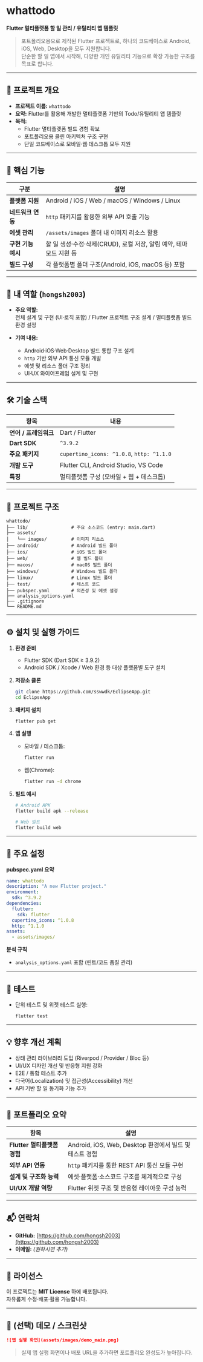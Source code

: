 # whattodo

**Flutter 멀티플랫폼 할 일 관리 / 유틸리티 앱 템플릿**  
> 포트폴리오용으로 제작된 Flutter 프로젝트로, 하나의 코드베이스로 Android, iOS, Web, Desktop을 모두 지원합니다.  
> 단순한 할 일 앱에서 시작해, 다양한 개인 유틸리티 기능으로 확장 가능한 구조를 목표로 합니다.

---

## 🚀 프로젝트 개요

- **프로젝트 이름:** `whattodo`  
- **요약:** Flutter를 활용해 개발한 멀티플랫폼 기반의 Todo/유틸리티 앱 템플릿  
- **목적:**  
  - Flutter 멀티플랫폼 빌드 경험 확보  
  - 포트폴리오용 클린 아키텍처 구조 구현  
  - 단일 코드베이스로 모바일·웹·데스크톱 모두 지원  

---

## 🧩 핵심 기능

| 구분 | 설명 |
|------|------|
| **플랫폼 지원** | Android / iOS / Web / macOS / Windows / Linux |
| **네트워크 연동** | `http` 패키지를 활용한 외부 API 호출 기능 |
| **에셋 관리** | `/assets/images` 폴더 내 이미지 리소스 활용 |
| **구현 기능 예시** | 할 일 생성·수정·삭제(CRUD), 로컬 저장, 알림 예약, 테마 모드 지원 등 |
| **빌드 구성** | 각 플랫폼별 폴더 구조(Android, iOS, macOS 등) 포함 |

---

## 👤 내 역할 (`hongsh2003`)

- **주요 역할:**  
  전체 설계 및 구현 (UI·로직 포함) / Flutter 프로젝트 구조 설계 / 멀티플랫폼 빌드 환경 설정

- **기여 내용:**  
  - Android·iOS·Web·Desktop 빌드 통합 구조 설계  
  - `http` 기반 외부 API 통신 모듈 개발  
  - 에셋 및 리소스 폴더 구조 정리  
  - UI·UX 와이어프레임 설계 및 구현  

---

## 🛠 기술 스택

| 항목 | 내용 |
|------|------|
| **언어 / 프레임워크** | Dart / Flutter |
| **Dart SDK** | `^3.9.2` |
| **주요 패키지** | `cupertino_icons: ^1.0.8`, `http: ^1.1.0` |
| **개발 도구** | Flutter CLI, Android Studio, VS Code |
| **특징** | 멀티플랫폼 구성 (모바일 + 웹 + 데스크톱) |

---

## 📂 프로젝트 구조

```plaintext
whattodo/
├── lib/                # 주요 소스코드 (entry: main.dart)
├── assets/
│   └── images/         # 이미지 리소스
├── android/            # Android 빌드 폴더
├── ios/                # iOS 빌드 폴더
├── web/                # 웹 빌드 폴더
├── macos/              # macOS 빌드 폴더
├── windows/            # Windows 빌드 폴더
├── linux/              # Linux 빌드 폴더
├── test/               # 테스트 코드
├── pubspec.yaml        # 의존성 및 에셋 설정
├── analysis_options.yaml
├── .gitignore
└── README.md
```

---

## ⚙️ 설치 및 실행 가이드

1. **환경 준비**
   - Flutter SDK (Dart SDK ≥ 3.9.2)
   - Android SDK / Xcode / Web 환경 등 대상 플랫폼별 도구 설치

2. **저장소 클론**
   ```bash
   git clone https://github.com/sswwdk/EclipseApp.git
   cd EclipseApp
   ```

3. **패키지 설치**
   ```bash
   flutter pub get
   ```

4. **앱 실행**
   - 모바일 / 데스크톱:
     ```bash
     flutter run
     ```
   - 웹(Chrome):
     ```bash
     flutter run -d chrome
     ```

5. **빌드 예시**
   ```bash
   # Android APK
   flutter build apk --release

   # Web 빌드
   flutter build web
   ```

---

## 🧾 주요 설정

**pubspec.yaml 요약**
```yaml
name: whattodo
description: "A new Flutter project."
environment:
  sdk: ^3.9.2
dependencies:
  flutter:
    sdk: flutter
  cupertino_icons: ^1.0.8
  http: ^1.1.0
assets:
  - assets/images/
```

**분석 규칙**
- `analysis_options.yaml` 포함 (린트/코드 품질 관리)

---

## 🧪 테스트

- 단위 테스트 및 위젯 테스트 실행:
  ```bash
  flutter test
  ```

---

## 💡 향후 개선 계획

- 상태 관리 라이브러리 도입 (Riverpod / Provider / Bloc 등)
- UI/UX 디자인 개선 및 반응형 지원 강화
- E2E / 통합 테스트 추가
- 다국어(Localization) 및 접근성(Accessibility) 개선
- API 기반 할 일 동기화 기능 추가

---

## 💬 포트폴리오 요약

| 항목 | 설명 |
|------|------|
| **Flutter 멀티플랫폼 경험** | Android, iOS, Web, Desktop 환경에서 빌드 및 테스트 경험 |
| **외부 API 연동** | `http` 패키지를 통한 REST API 통신 모듈 구현 |
| **설계 및 구조화 능력** | 에셋·플랫폼·소스코드 구조를 체계적으로 구성 |
| **UI/UX 개발 역량** | Flutter 위젯 구조 및 반응형 레이아웃 구성 능력 |

---

## 📬 연락처

- **GitHub:** [https://github.com/hongsh2003](https://github.com/hongsh2003)  
- **이메일:** *(원하시면 추가)*

---

## 🪪 라이선스

이 프로젝트는 **MIT License** 하에 배포됩니다.  
자유롭게 수정·배포·활용 가능합니다.

---

## 🎨 (선택) 데모 / 스크린샷

```markdown
![앱 실행 화면](assets/images/demo_main.png)
```

> 실제 앱 실행 화면이나 배포 URL을 추가하면 포트폴리오 완성도가 높아집니다.
